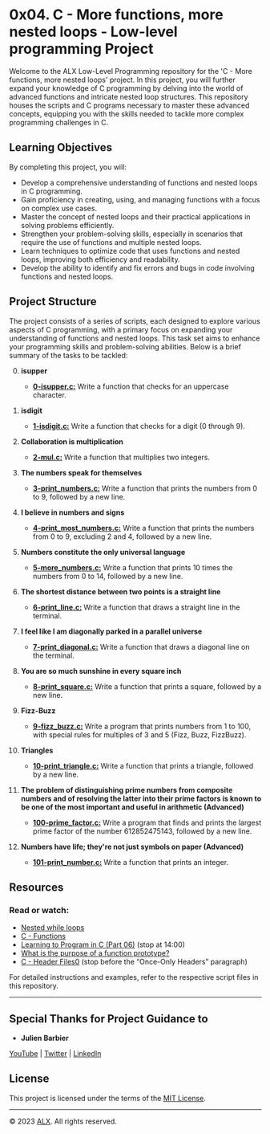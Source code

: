 # 0x04. C - More functions, more nested loops - Low-level programming Project

Welcome to the ALX Low-Level Programming repository for the 'C - More functions, more nested loops' project. In this project, you will further expand your knowledge of C programming by delving into the world of advanced functions and intricate nested loop structures. This repository houses the scripts and C programs necessary to master these advanced concepts, equipping you with the skills needed to tackle more complex programming challenges in C.

## Learning Objectives

By completing this project, you will:

- Develop a comprehensive understanding of functions and nested loops in C programming.
- Gain proficiency in creating, using, and managing functions with a focus on complex use cases.
- Master the concept of nested loops and their practical applications in solving problems efficiently.
- Strengthen your problem-solving skills, especially in scenarios that require the use of functions and multiple nested loops.
- Learn techniques to optimize code that uses functions and nested loops, improving both efficiency and readability.
- Develop the ability to identify and fix errors and bugs in code involving functions and nested loops.

## Project Structure

The project consists of a series of scripts, each designed to explore various aspects of C programming, with a primary focus on expanding your understanding of functions and nested loops. This task set aims to enhance your programming skills and problem-solving abilities. Below is a brief summary of the tasks to be tackled:

0. **isupper**
    - **[0-isupper.c:](0-isupper.c)** Write a function that checks for an uppercase character.

1. **isdigit**
    - **[1-isdigit.c:](1-isdigit.c)** Write a function that checks for a digit (0 through 9).

2. **Collaboration is multiplication**
    - **[2-mul.c:](2-mul.c)** Write a function that multiplies two integers.

3. **The numbers speak for themselves**
    - **[3-print_numbers.c:](3-print_numbers.c)** Write a function that prints the numbers from 0 to 9, followed by a new line.

4. **I believe in numbers and signs**
    - **[4-print_most_numbers.c:](4-print_most_numbers.c)** Write a function that prints the numbers from 0 to 9, excluding 2 and 4, followed by a new line.

5. **Numbers constitute the only universal language**
    - **[5-more_numbers.c:](5-more_numbers.c)** Write a function that prints 10 times the numbers from 0 to 14, followed by a new line.

6. **The shortest distance between two points is a straight line**
    - **[6-print_line.c:](6-print_line.c)** Write a function that draws a straight line in the terminal.

7. **I feel like I am diagonally parked in a parallel universe**
    - **[7-print_diagonal.c:](7-print_diagonal.c)** Write a function that draws a diagonal line on the terminal.

8. **You are so much sunshine in every square inch**
    - **[8-print_square.c:](8-print_square.c)** Write a function that prints a square, followed by a new line.

9. **Fizz-Buzz**
    - **[9-fizz_buzz.c:](9-fizz_buzz.c)** Write a program that prints numbers from 1 to 100, with special rules for multiples of 3 and 5 (Fizz, Buzz, FizzBuzz).

10. **Triangles**
    - **[10-print_triangle.c:](10-print_triangle.c)** Write a function that prints a triangle, followed by a new line.

11. **The problem of distinguishing prime numbers from composite numbers and of resolving the latter into their prime factors is known to be one of the most important and useful in arithmetic (Advanced)**
    - **[100-prime_factor.c:](100-prime_factor.c)** Write a program that finds and prints the largest prime factor of the number 612852475143, followed by a new line.

12. **Numbers have life; they're not just symbols on paper (Advanced)**
    - **[101-print_number.c:](101-print_number.c)** Write a function that prints an integer.


## Resources

### Read or watch:

- [Nested while loops](https://www.youtube.com/watch?v=Z3iGeQ1gIss)
- [C - Functions](http://www.tutorialspoint.com/cprogramming/c_functions.htm)
- [Learning to Program in C (Part 06)](https://www.youtube.com/watch?v=qMlnFwYdqIw) (stop at 14:00)
- [What is the purpose of a function prototype?](https://www.geeksforgeeks.org/what-is-the-purpose-of-a-function-prototype/)
- [C - Header Files0](https://www.tutorialspoint.com/cprogramming/c_header_files.htm) (stop before the “Once-Only Headers” paragraph)

For detailed instructions and examples, refer to the respective script files in this repository.

---

## Special Thanks for Project Guidance to 

- **Julien Barbier**

[YouTube](https://www.youtube.com/@0xJulien) | [Twitter](https://twitter.com/julienbarbier42) | [LinkedIn](https://www.linkedin.com/in/julienbarbier/)

## License

This project is licensed under the terms of the [MIT License](https://www.alxafrica.com/terms-conditions-portal/).

---

© 2023 [ALX](https://www.alxafrica.com/). All rights reserved.

